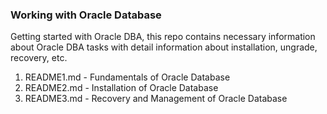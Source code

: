 ### Working with Oracle Database

Getting started with Oracle DBA, this repo contains necessary information about Oracle DBA tasks with detail information about installation, ungrade, recovery, etc.

1. README1.md - Fundamentals of Oracle Database
2. README2.md - Installation of Oracle Database
3. README3.md - Recovery and Management of Oracle Database

